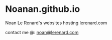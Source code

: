 # Noanan.github.io

Noan Le Renard's websites hosting
lerenard.com

contact me @:  noan@lerenard.com
